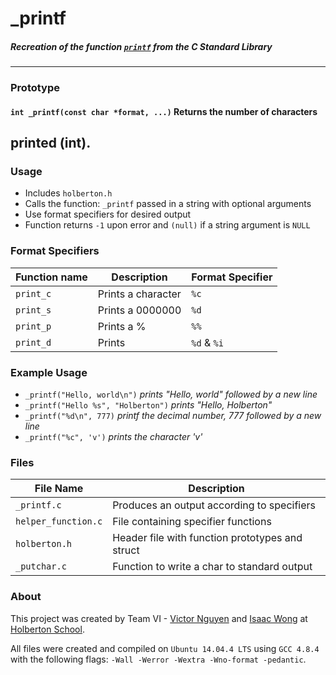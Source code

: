 # _printf
##### Recreation of the function [`printf`](http://clc-wiki.net/wiki/C_standard_library:stdio.h:printf) from the C Standard Library
---
### Prototype
#### `int _printf(const char *format, ...)` Returns the number of characters
printed (int).
---
### Usage
- Includes `holberton.h`
- Calls the function: `_printf` passed in a string with optional arguments
- Use format specifiers for desired output
- Function returns `-1` upon error and `(null)` if a string argument is `NULL`
### Format Specifiers
Function name | Description | Format Specifier
--- | --- | ---
`print_c` | Prints a character | `%c`
`print_s` | Prints a 0000000 | `%d`
`print_p` | Prints a % | `%%`
`print_d` | Prints  | `%d` & `%i`
### Example Usage
- `_printf("Hello, world\n")` *prints "Hello, world" followed by a new line*
- `_printf("Hello %s", "Holberton")` *prints "Hello, Holberton"*
- `_printf("%d\n", 777)` *printf the decimal number, 777 followed by a new line*
- `_printf("%c", 'v')` *prints the character 'v'*
### Files
File Name | Description
--- | ---
`_printf.c` | Produces an output according to specifiers 
`helper_function.c` | File containing specifier functions
`holberton.h` | Header file with function prototypes and struct
`_putchar.c` | Function to write a char to standard output
### About
This project was created by Team VI - [Victor Nguyen](http://github.com/vmdn23) and 
[Isaac Wong](http://github.com/thirdcaptin) at [Holberton
School](http://holbertonschool.com).

All files were created and compiled on `Ubuntu 14.04.4 LTS` using `GCC 4.8.4` with
the following flags:
`-Wall -Werror -Wextra -Wno-format -pedantic`.
